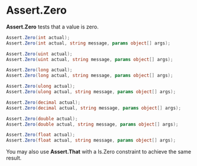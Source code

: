 # Assert.Zero


**Assert.Zero** tests that a value is zero.

```csharp
Assert.Zero(int actual);
Assert.Zero(int actual, string message, params object[] args);

Assert.Zero(uint actual);
Assert.Zero(uint actual, string message, params object[] args);

Assert.Zero(long actual);
Assert.Zero(long actual, string message, params object[] args);

Assert.Zero(ulong actual);
Assert.Zero(ulong actual, string message, params object[] args);

Assert.Zero(decimal actual);
Assert.Zero(decimal actual, string message, params object[] args);

Assert.Zero(double actual);
Assert.Zero(double actual, string message, params object[] args);

Assert.Zero(float actual);
Assert.Zero(float actual, string message, params object[] args);
```

You may also use **Assert.That** with a Is.Zero constraint to achieve the
same result.
